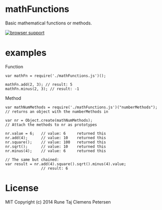 # mathFunctions

Basic mathematical functions or methods.

[![browser support](https://ci.testling.com/borune/mathFunctions.png)
](https://ci.testling.com/borune/mathFunctions)

# examples

Function
```
var mathFn = require('./mathFunctions.js')();

mathFn.add(2, 3); // result: 5
mathFn.minus(2, 3); // result: -1
```

Method
```
var mathNumMethods = require('./mathFunctions.js')("numberMethods");
// returns an object with the numberMethods in

var nr = Object.create(mathNumMethods);
// Attach the methods to nr as prototypes

nr.value = 6;	// value: 6		returned this
nr.add(4);		// value: 10	returned this
nr.square();	// value: 100	returned this
nr.sqrt();		// value: 10	returned this
nr.minus(4);	// value: 6		returned this

// The same but chained:
var result = nr.add(4).square().sqrt().minus(4).value;
				// result: 6
```

# License

MIT Copyright (c) 2014 Rune Taj Clemens Petersen